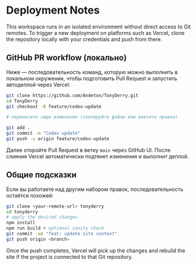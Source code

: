# Deployment Notes

This workspace runs in an isolated environment without direct access to Git remotes. To trigger a new deployment on platforms such as Vercel, clone the repository locally with your credentials and push from there.

## GitHub PR workflow (локально)

Ниже — последовательность команд, которую можно выполнить в локальном окружении, чтобы подготовить Pull Request и запустить автодеплой через Vercel:

```bash
git clone https://github.com/Andeton/TonyDerry.git
cd TonyDerry
git checkout -B feature/codex-update

# перенесите сюда изменения (скопируйте файлы или внесите правки)

git add .
git commit -m "Codex update"
git push -u origin feature/codex-update
```

Далее откройте Pull Request в ветку `main` через GitHub UI. После слияния Vercel автоматически подтянет изменения и выполнит деплой.

## Общие подсказки

Если вы работаете над другим набором правок, последовательность остаётся похожей:

```bash
git clone <your-remote-url> tonyderry
cd tonyderry
# apply the desired changes
npm install
npm run build # optional sanity check
git commit -am "feat: update site content"
git push origin <branch>
```

Once the push completes, Vercel will pick up the changes and rebuild the site if the project is connected to that Git repository.
